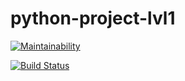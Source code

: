 # python-project-lvl1

[![Maintainability](https://api.codeclimate.com/v1/badges/a99a88d28ad37a79dbf6/maintainability)](https://codeclimate.com/github/codeclimate/codeclimate/maintainability)

[![Build Status](https://travis-ci.org/szharas/python-project-lvl1.svg?branch=master)](https://travis-ci.org/szharas/python-project-lvl1)
